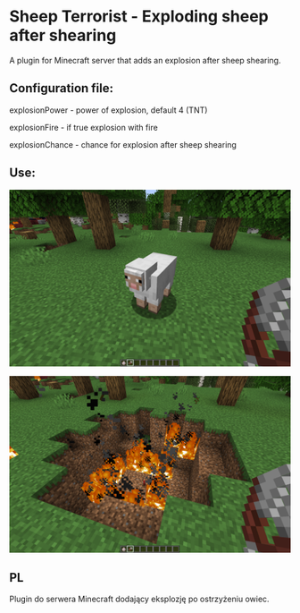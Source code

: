 # Sheep Terrorist - Exploding sheep after shearing
A plugin for Minecraft server that adds an explosion after sheep shearing.

## Configuration file:

explosionPower - power of explosion, default 4 (TNT)

explosionFire - if true explosion with fire

explosionChance - chance for explosion after sheep shearing

## Use:

![Before shearing](screenshots/before_shearing.png)

![After shearing](screenshots/after_shearing.png)

## PL
Plugin do serwera Minecraft dodający eksplozję po ostrzyżeniu owiec.
